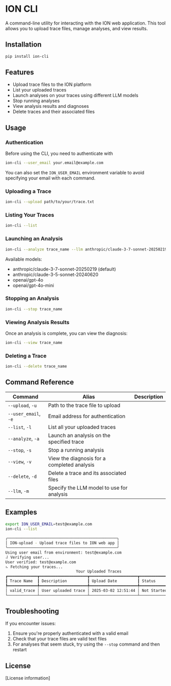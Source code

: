# ION CLI

A command-line utility for interacting with the ION web application. This tool allows you to upload trace files, manage analyses, and view results.

## Installation

```bash
pip install ion-cli
```

## Features

- Upload trace files to the ION platform
- List your uploaded traces
- Launch analyses on your traces using different LLM models
- Stop running analyses
- View analysis results and diagnoses
- Delete traces and their associated files

## Usage

### Authentication

Before using the CLI, you need to authenticate with 
```bash
ion-cli --user_email your.email@example.com
```

You can also set the `ION_USER_EMAIL` environment variable to avoid specifying your email with each command.

### Uploading a Trace

```bash
ion-cli --upload path/to/your/trace.txt
```

### Listing Your Traces

```bash
ion-cli --list
```

### Launching an Analysis

```bash
ion-cli --analyze trace_name --llm anthropic/claude-3-7-sonnet-20250219
```

Available models:
- anthropic/claude-3-7-sonnet-20250219 (default)
- anthropic/claude-3-5-sonnet-20240620
- openai/gpt-4o
- openai/gpt-4o-mini


### Stopping an Analysis

```bash
ion-cli --stop trace_name
```

### Viewing Analysis Results

Once an analysis is complete, you can view the diagnosis:

```bash
ion-cli --view trace_name
```

### Deleting a Trace

```bash
ion-cli --delete trace_name
```

## Command Reference

| Command | Alias | Description |
|---------|-------|-------------|
| `--upload`, `-u` | Path to the trace file to upload |
| `--user_email`, `-e` | Email address for authentication |
| `--list`, `-l` | List all your uploaded traces |
| `--analyze`, `-a` | Launch an analysis on the specified trace |
| `--stop`, `-s` | Stop a running analysis |
| `--view`, `-v` | View the diagnosis for a completed analysis |
| `--delete`, `-d` | Delete a trace and its associated files |
| `--llm`, `-m` | Specify the LLM model to use for analysis |

## Examples

```bash
export ION_USER_EMAIL=test@example.com 
ion-cli --list
                  
╭────────────────────────────────────────────────╮
│ ION-upload - Upload trace files to ION web app │
╰────────────────────────────────────────────────╯
Using user email from environment: test@example.com
⠼ Verifying user...
User verified: test@example.com
⠦ Fetching your traces...
                               Your Uploaded Traces                               
┏━━━━━━━━━━━━━┳━━━━━━━━━━━━━━━━━━━━━┳━━━━━━━━━━━━━━━━━━━━━┳━━━━━━━━━━━━━┳━━━━━━━━┓
┃ Trace Name  ┃ Description         ┃ Upload Date         ┃ Status      ┃ Model  ┃
┡━━━━━━━━━━━━━╇━━━━━━━━━━━━━━━━━━━━━╇━━━━━━━━━━━━━━━━━━━━━╇━━━━━━━━━━━━━╇━━━━━━━━┩
│ valid_trace │ User uploaded trace │ 2025-03-02 12:51:44 │ Not Started │ gpt-4o │
└─────────────┴─────────────────────┴─────────────────────┴─────────────┴────────┘
```

## Troubleshooting

If you encounter issues:

1. Ensure you're properly authenticated with a valid email
2. Check that your trace files are valid text files
3. For analyses that seem stuck, try using the `--stop` command and then restart

## License

[License information]
